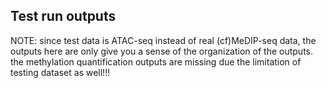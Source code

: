 
## Test run outputs

NOTE: since test data is ATAC-seq instead of real (cf)MeDIP-seq data, the outputs here are only give you a sense of the organization of the outputs. the methylation quantification outputs are missing due the limitation of testing dataset as well!!!
